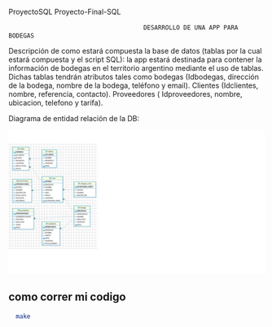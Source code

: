 ProyectoSQL
Proyecto-Final-SQL

                                         DESARROLLO DE UNA APP PARA BODEGAS 
Descripción de como estará compuesta la base de datos (tablas por la cual estará compuesta y el script SQL): la app estará destinada para contener la información de bodegas en el territorio argentino mediante el uso de tablas. Dichas tablas tendrán atributos tales como bodegas (Idbodegas, dirección de la bodega, nombre de la bodega, teléfono y email). Clientes (Idclientes, nombre, referencia, contacto). Proveedores ( Idproveedores, nombre, ubicacion, telefono y tarifa).

Diagrama de entidad relación de la DB:


![alt text](diagramasql3.jpg)





## como correr mi codigo

```bash
  make
``` 